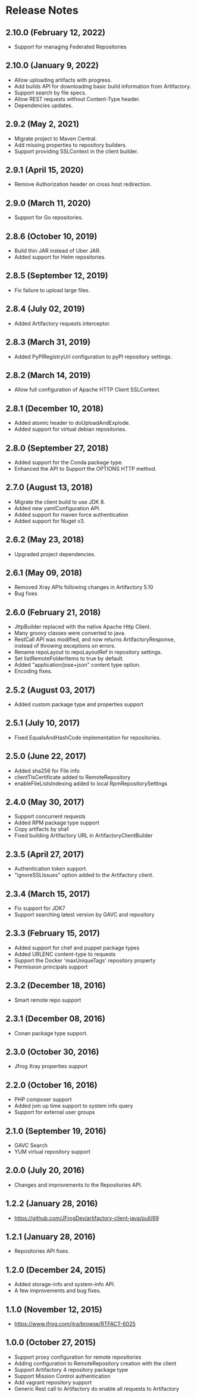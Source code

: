 # Release Notes

## 2.10.0 (February 12, 2022)
- Support for managing Federated Repositories

## 2.10.0 (January 9, 2022)
- Allow uploading artifacts with progress.
- Add builds API for downloading basic build information from Artifactory.
- Support search by file specs.
- Allow REST requests without Content-Type header.
- Dependencies updates.

## 2.9.2 (May 2, 2021)
- Migrate project to Maven Central.
- Add missing properties to repository builders.
- Support providing SSLContext in the client builder.

## 2.9.1 (April 15, 2020)
- Remove Authorization header on cross host redirection.

## 2.9.0 (March 11, 2020)
- Support for Go repositories.

## 2.8.6 (October 10, 2019)
- Build thin JAR instead of Uber JAR.
- Added support for Helm repositories.

## 2.8.5 (September 12, 2019)
- Fix failure to upload large files.

## 2.8.4 (July 02, 2019)
- Added Artifactory requests interceptor.

## 2.8.3 (March 31, 2019)
- Added PyPIRegistryUrl configuration to pyPI repository settings.

## 2.8.2 (March 14, 2019)
- Allow full configuration of Apache HTTP Client SSLContext.

## 2.8.1 (December 10, 2018)
- Added atomic header to doUploadAndExplode.
- Added support for virtual debian repositories.

## 2.8.0 (September 27, 2018)
- Added support for the Conda package type.
- Enhanced the API to Support the OPTIONS HTTP method.

## 2.7.0 (August 13, 2018)
- Migrate the client build to use JDK 8.
- Added new yamlConfiguration API.
- Added support for maven force authentication
- Added support for Nuget v3.

## 2.6.2 (May 23, 2018)
- Upgraded project dependencies.

## 2.6.1 (May 09, 2018)
- Removed Xray APIs following changes in Artifactory 5.10
- Bug fixes

## 2.6.0 (February 21, 2018)
- JttpBuilder replaced with the native Apache Http Client.
- Many groovy classes were converted to java.
- RestCall API was modified, and now returns ArtifactoryResponse, instead of throwing exceptions on errors.
- Rename repoLayout to repoLayoutRef in repository settings.
- Set listRemoteFolderItems to true by default.
- Added "application/jose+json" content type option.
- Encoding fixes.

## 2.5.2 (August 03, 2017)
- Added custom package type and properties support

## 2.5.1 (July 10, 2017)
- Fixed EqualsAndHashCode implementation for repositories.

## 2.5.0 (June 22, 2017)
- Added sha256 for File info
- clientTlsCertificate added to RemoteRepository
- enableFileListsIndexing added to local RpmRepositorySettings

## 2.4.0 (May 30, 2017)
- Support concurrent requests
- Added RPM package type support
- Copy artifacts by sha1
- Fixed building Artifactory URL in ArtifactoryClientBuilder

## 2.3.5 (April 27, 2017)
- Authentication token support.
- "ignoreSSLIssues" option added to the Artifactory client.

## 2.3.4 (March 15, 2017)
- Fix support for JDK7
- Support searching latest version by GAVC and repository

## 2.3.3 (February 15, 2017)
- Added support for chef and puppet package types
- Added URLENC content-type to requests
- Support the Docker 'maxUniqueTags' repository property
- Permission principals support

## 2.3.2 (December 18, 2016)
- Smart remote repo support

## 2.3.1 (December 08, 2016)
- Conan package type support.

## 2.3.0 (October 30, 2016)
- Jfrog Xray properties support

## 2.2.0 (October 16, 2016)
- PHP composer support
- Added jvm up time support to system info query
- Support for external user groups

## 2.1.0 (September 19, 2016)
- GAVC Search
- YUM virtual repository support

## 2.0.0 (July 20, 2016)
- Changes and improvements to the Repositories API.

## 1.2.2 (January 28, 2016)
- https://github.com/JFrogDev/artifactory-client-java/pull/69

## 1.2.1 (January 28, 2016)
- Repositories API fixes.

## 1.2.0 (December 24, 2015)
- Added storage-info and system-info API.
- A few improvements and bug fixes.

## 1.1.0 (November 12, 2015)
- https://www.jfrog.com/jira/browse/RTFACT-6025

## 1.0.0 (October 27, 2015)
- Support proxy configuration for remote repositories
- Adding configuration to RemoteRepository creation with the client
- Support Artifactory 4 repository package type
- Support Mission Control authentication
- Add vagrant repository support
- Generic Rest call to Artifactory do enable all requests to Artifactory
